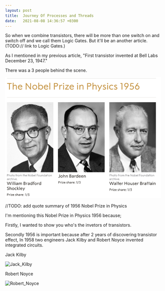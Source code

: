 ```yaml
---
layout: post
title:  Journey Of Processes and Threads
date:   2021-08-08 14:36:57 +0300
---
```

So when we combine transistors, there will be more than one switch on and switch off and we call them Logic Gates. But it'll be an another article.(TODO:// link to Logic Gates.)

As I mentioned in my previous article, "First transistor invented at Bell Labs December 23, 1947."

There was a 3 people behind the scene.

![NOBEL_PHYSISCS_1956](/assets/images/transistor-nobel-prize.png "Nobel Prize in Physics 1956")

//TODO: add quote summary of 1956 Nobel Prize in Physics

I'm mentioning this Nobel Prize in Physics 1956 because;

Firstly, I wanted to show you who's the invetors of transistors.

Secondly 1956 is important because after 2 years of discovering transistor effect, In 1958 two engineers Jack Kilby and Robert Noyce invented integrated circuits.

Jack Kilby

![Jack_Kilby](http://ethw.org/w/images/3/3c/Kilby.jpg "Jack Kilby")

Robert Noyce

![Robert_Noyce](http://ethw.org/w/images/8/84/Noyce.jpg "Robert Noyce")


